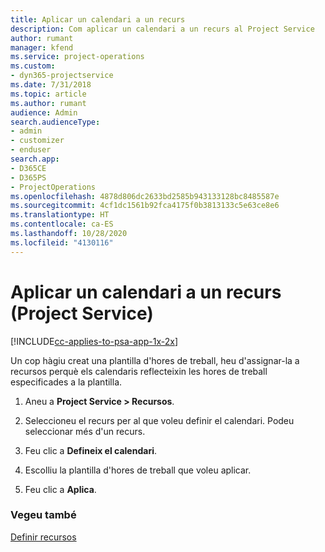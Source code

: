 ```yaml
---
title: Aplicar un calendari a un recurs
description: Com aplicar un calendari a un recurs al Project Service
author: rumant
manager: kfend
ms.service: project-operations
ms.custom:
- dyn365-projectservice
ms.date: 7/31/2018
ms.topic: article
ms.author: rumant
audience: Admin
search.audienceType:
- admin
- customizer
- enduser
search.app:
- D365CE
- D365PS
- ProjectOperations
ms.openlocfilehash: 4878d806dc2633bd2585b943133128bc8485587e
ms.sourcegitcommit: 4cf1dc1561b92fca4175f0b3813133c5e63ce8e6
ms.translationtype: HT
ms.contentlocale: ca-ES
ms.lasthandoff: 10/28/2020
ms.locfileid: "4130116"
---
```

# <a name="apply-a-calendar-to-a-resource-project-service"></a>Aplicar un calendari a un recurs (Project Service)

[!INCLUDE[cc-applies-to-psa-app-1x-2x](../includes/cc-applies-to-psa-app-1x-2x.md)]

Un cop hàgiu creat una plantilla d'hores de treball, heu d'assignar-la a recursos perquè els calendaris reflecteixin les hores de treball especificades a la plantilla.  
  
1.  Aneu a **Project Service > Recursos**.  
  
2.  Seleccioneu el recurs per al que voleu definir el calendari. Podeu seleccionar més d'un recurs.  
  
3.  Feu clic a **Defineix el calendari**.  
  
4.  Escolliu la plantilla d'hores de treball que voleu aplicar.  
  
5.  Feu clic a **Aplica**.  
  
### <a name="see-also"></a>Vegeu també  
 [Definir recursos](../psa/set-up-resources.md)
